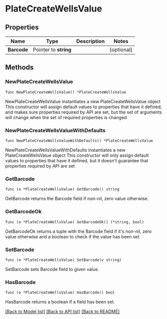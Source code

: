 # PlateCreateWellsValue

## Properties

Name | Type | Description | Notes
------------ | ------------- | ------------- | -------------
**Barcode** | Pointer to **string** |  | [optional] 

## Methods

### NewPlateCreateWellsValue

`func NewPlateCreateWellsValue() *PlateCreateWellsValue`

NewPlateCreateWellsValue instantiates a new PlateCreateWellsValue object
This constructor will assign default values to properties that have it defined,
and makes sure properties required by API are set, but the set of arguments
will change when the set of required properties is changed

### NewPlateCreateWellsValueWithDefaults

`func NewPlateCreateWellsValueWithDefaults() *PlateCreateWellsValue`

NewPlateCreateWellsValueWithDefaults instantiates a new PlateCreateWellsValue object
This constructor will only assign default values to properties that have it defined,
but it doesn't guarantee that properties required by API are set

### GetBarcode

`func (o *PlateCreateWellsValue) GetBarcode() string`

GetBarcode returns the Barcode field if non-nil, zero value otherwise.

### GetBarcodeOk

`func (o *PlateCreateWellsValue) GetBarcodeOk() (*string, bool)`

GetBarcodeOk returns a tuple with the Barcode field if it's non-nil, zero value otherwise
and a boolean to check if the value has been set.

### SetBarcode

`func (o *PlateCreateWellsValue) SetBarcode(v string)`

SetBarcode sets Barcode field to given value.

### HasBarcode

`func (o *PlateCreateWellsValue) HasBarcode() bool`

HasBarcode returns a boolean if a field has been set.


[[Back to Model list]](../README.md#documentation-for-models) [[Back to API list]](../README.md#documentation-for-api-endpoints) [[Back to README]](../README.md)


